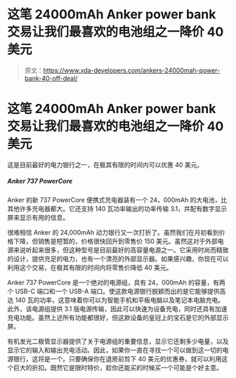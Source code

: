 # 这笔 24000mAh Anker power bank 交易让我们最喜欢的电池组之一降价 40 美元

> 原文：<https://www.xda-developers.com/ankers-24000mah-power-bank-40-off-deal/>

# 这笔 24000mAh Anker power bank 交易让我们最喜欢的电池组之一降价 40 美元

这是目前最好的电力银行之一，在极其有限的时间内可以优惠 40 美元。

##### Anker 737 PowerCore

Anker 的新 737 PowerCore 便携式充电器装有一个 24，000mAh 的大电池，比其他许多充电器都大。它还支持 140 瓦功率输出的功率传输 3.1，并配有数字显示屏来显示有用的信息。

很难相信 Anker 的 24,000mAh 动力银行又一次打折了。虽然我们在月初看到价格下降，但销售是短暂的，价格很快回升到零售价 150 美元。虽然这对于外部电源来说听起来很多，但这种型号是目前最好的高容量电源之一。它采用时尚而精致的设计，提供充足的电力，也有一个漂亮的外部显示器。如果感兴趣，你现在可以利用这个交易，在极其有限的时间内将零售价降低 40 美元。

Anker 737 PowerCore 是一个绝对的电源组，具有 24，000mAh 的容量，有两个 USB-C 端口和一个 USB-A 端口。使这款电源银行脱颖而出的是它能够提供高达 140 瓦的功率，这意味着你可以为智能手机和平板电脑以及笔记本电脑充电。此外，该电源组提供 3.1 版电源传输，因此可以快速为设备充电，同时还具有加速充电功能。虽然上述所有功能都很好，但这款设备的皇冠上的宝石是它的外部显示屏。

有机发光二极管显示器提供了关于电源组的重要信息，显示它还剩多少电量，以及显示它的输入和输出充电活动。因此，如果你一直在寻找一个可以做到这一切的电源银行，这将是一个。只要确保你在退房前剪下 40 美元的优惠券，就可以利用这个巨大的折扣。既然它是限时特价，趁你还能买的时候买一个可能是个好主意。